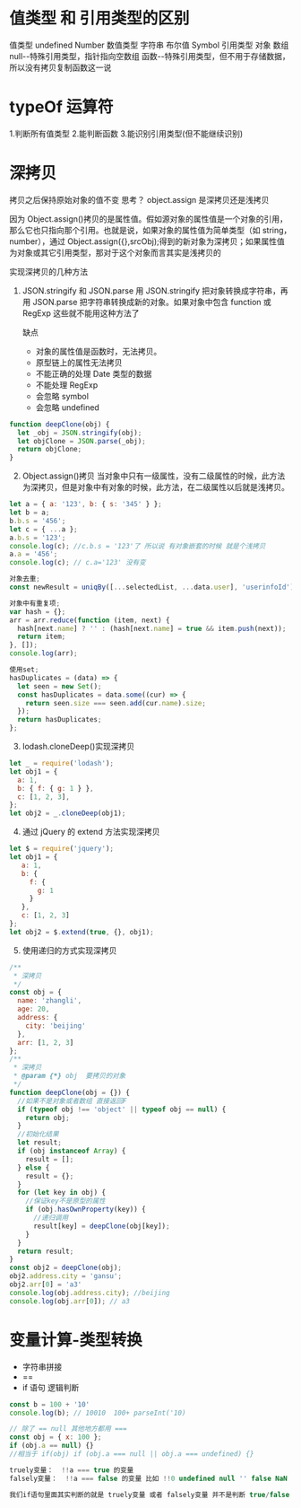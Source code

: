 # 值类型 和 引用类型的区别

值类型 undefined Number 数值类型 字符串 布尔值 Symbol
引用类型 对象 数组 null--特殊引用类型，指针指向空数组 函数--特殊引用类型，但不用于存储数据，所以没有拷贝复制函数这一说

# typeOf 运算符

1.判断所有值类型 2.能判断函数 3.能识别引用类型(但不能继续识别)

# 深拷贝

拷贝之后保持原始对象的值不变
思考？ object.assign 是深拷贝还是浅拷贝

因为 Object.assign()拷贝的是属性值。假如源对象的属性值是一个对象的引用，那么它也只指向那个引用。也就是说，如果对象的属性值为简单类型（如 string， number），通过 Object.assign({},srcObj);得到的新对象为深拷贝；如果属性值为对象或其它引用类型，那对于这个对象而言其实是浅拷贝的

实现深拷贝的几种方法

1. JSON.stringify 和 JSON.parse
   用 JSON.stringify 把对象转换成字符串，再用 JSON.parse 把字符串转换成新的对象。如果对象中包含 function 或 RegExp 这些就不能用这种方法了

   缺点
    * 对象的属性值是函数时，无法拷贝。
    * 原型链上的属性无法拷贝
    * 不能正确的处理 Date 类型的数据
    * 不能处理 RegExp
    * 会忽略 symbol
    * 会忽略 undefined

```js
function deepClone(obj) {
  let _obj = JSON.stringify(obj);
  let objClone = JSON.parse(_obj);
  return objClone;
}
```

2. Object.assign()拷贝 当对象中只有一级属性，没有二级属性的时候，此方法为深拷贝，但是对象中有对象的时候，此方法，在二级属性以后就是浅拷贝。

```js
let a = { a: '123', b: { s: '345' } };
let b = a;
b.b.s = '456';
let c = { ...a };
a.b.s = '123';
console.log(c); //c.b.s = '123'了 所以说 有对象嵌套的时候 就是个浅拷贝
a.a = '456';
console.log(c); // c.a='123' 没有变

对象去重;
const newResult = uniqBy([...selectedList, ...data.user], 'userinfoId');

对象中有重复项;
var hash = {};
arr = arr.reduce(function (item, next) {
  hash[next.name] ? '' : (hash[next.name] = true && item.push(next));
  return item;
}, []);
console.log(arr);

使用set;
hasDuplicates = (data) => {
  let seen = new Set();
  const hasDuplicates = data.some((cur) => {
    return seen.size === seen.add(cur.name).size;
  });
  return hasDuplicates;
};
```

3. lodash.cloneDeep()实现深拷贝

```js
let _ = require('lodash');
let obj1 = {
  a: 1,
  b: { f: { g: 1 } },
  c: [1, 2, 3],
};
let obj2 = _.cloneDeep(obj1);
```

4. 通过 jQuery 的 extend 方法实现深拷贝

```js
let $ = require('jquery');
let obj1 = {
   a: 1,
   b: {
     f: {
       g: 1
     }
   },
   c: [1, 2, 3]
};
let obj2 = $.extend(true, {}, obj1);
```

5. 使用递归的方式实现深拷贝

```js
/**
 * 深拷贝
 */
const obj = {
  name: 'zhangli',
  age: 20,
  address: {
    city: 'beijing'
  },
  arr: [1, 2, 3]
};
/**
 * 深拷贝
 * @param {*} obj  要拷贝的对象
 */
function deepClone(obj = {}) {
  //如果不是对象或者数组 直接返回F
  if (typeof obj !== 'object' || typeof obj == null) {
    return obj;
  }
  //初始化结果
  let result;
  if (obj instanceof Array) {
    result = [];
  } else {
    result = {};
  }
  for (let key in obj) {
    //保证key不是原型的属性
    if (obj.hasOwnProperty(key)) {
      //递归调用
      result[key] = deepClone(obj[key]);
    }
  }
  return result;
}
const obj2 = deepClone(obj);
obj2.address.city = 'gansu';
obj2.arr[0] = 'a3'
console.log(obj.address.city); //beijing
console.log(obj.arr[0]); // a3
```

# 变量计算-类型转换

- 字符串拼接
- ==
- if 语句 逻辑判断

```js
const b = 100 + '10'
console.log(b); // 10010  100+ parseInt('10)

// 除了 == null 其他地方都用 ===
const obj = { x: 100 };
if (obj.a == null) {}
//相当于 if(obj) if (obj.a === null || obj.a === undefined) {}

truely变量：  !!a === true 的变量
falsely变量：  !!a === false 的变量 比如 !!0 undefined null '' false NaN

我们if语句里面其实判断的就是 truely变量 或者 falsely变量 并不是判断 true/false
```
